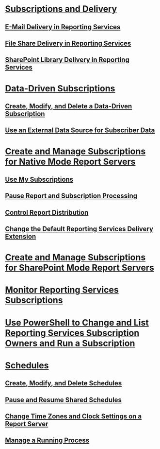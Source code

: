 # [Subscriptions and Delivery](subscriptions-and-delivery-reporting-services.md)
## [E-Mail Delivery in Reporting Services](e-mail-delivery-in-reporting-services.md)
## [File Share Delivery in Reporting Services](file-share-delivery-in-reporting-services.md)
## [SharePoint Library Delivery in Reporting Services](sharepoint-library-delivery-in-reporting-services.md)
# [Data-Driven Subscriptions](data-driven-subscriptions.md)
## [Create, Modify, and Delete a Data-Driven Subscription](create-modify-and-delete-data-driven-subscriptions.md)
## [Use an External Data Source for Subscriber Data](use-an-external-data-source-for-subscriber-data-data-driven-subscription.md)
# [Create and Manage Subscriptions for Native Mode Report Servers](create-and-manage-subscriptions-for-native-mode-report-servers.md)
## [Use My Subscriptions](use-my-subscriptions-native-mode-report-server.md)
## [Pause Report and Subscription Processing](disable-or-pause-report-and-subscription-processing.md)
## [Control Report Distribution](../control-report-distribution.md)
## [Change the Default Reporting Services Delivery Extension](change-the-default-reporting-services-delivery-extension.md)
# [Create and Manage Subscriptions for SharePoint Mode Report Servers](create-and-manage-subscriptions-for-sharepoint-mode-report-servers.md)
# [Monitor Reporting Services Subscriptions](monitor-reporting-services-subscriptions.md)
# [Use PowerShell to Change and List Reporting Services Subscription Owners and Run a Subscription](manage-subscription-owners-and-run-subscription-powershell.md)
# [Schedules](schedules.md)
## [Create, Modify, and Delete Schedules](create-modify-and-delete-schedules.md)
## [Pause and Resume Shared Schedules](pause-and-resume-shared-schedules.md)
## [Change Time Zones and Clock Settings on a Report Server](change-time-zones-and-clock-settings-on-a-report-server.md)
## [Manage a Running Process](manage-a-running-process.md)
